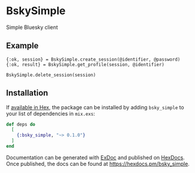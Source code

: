 # BskySimple
Simple Bluesky client


## Example

```
{:ok, session} = BskySimple.create_session(@identifier, @password)
{:ok, result} = BskySimple.get_profile(session, @identifier)

BskySimple.delete_session(session)
```


## Installation

If [available in Hex](https://hex.pm/docs/publish), the package can be installed
by adding `bsky_simple` to your list of dependencies in `mix.exs`:

```elixir
def deps do
  [
    {:bsky_simple, "~> 0.1.0"}
  ]
end
```

Documentation can be generated with [ExDoc](https://github.com/elixir-lang/ex_doc)
and published on [HexDocs](https://hexdocs.pm). Once published, the docs can
be found at <https://hexdocs.pm/bsky_simple>.

